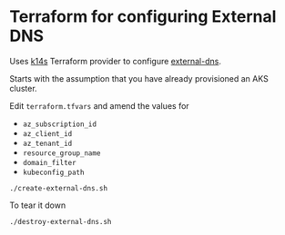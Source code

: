 # Terraform for configuring External DNS

Uses [k14s](https://github.com/k14s/terraform-provider-k14s) Terraform provider to configure [external-dns](https://github.com/kubernetes-sigs/external-dns).

Starts with the assumption that you have already provisioned an AKS cluster.

Edit `terraform.tfvars` and amend the values for

* `az_subscription_id`
* `az_client_id`
* `az_tenant_id`
* `resource_group_name`
* `domain_filter`
* `kubeconfig_path`

```
./create-external-dns.sh
```

To tear it down

```
./destroy-external-dns.sh
```
